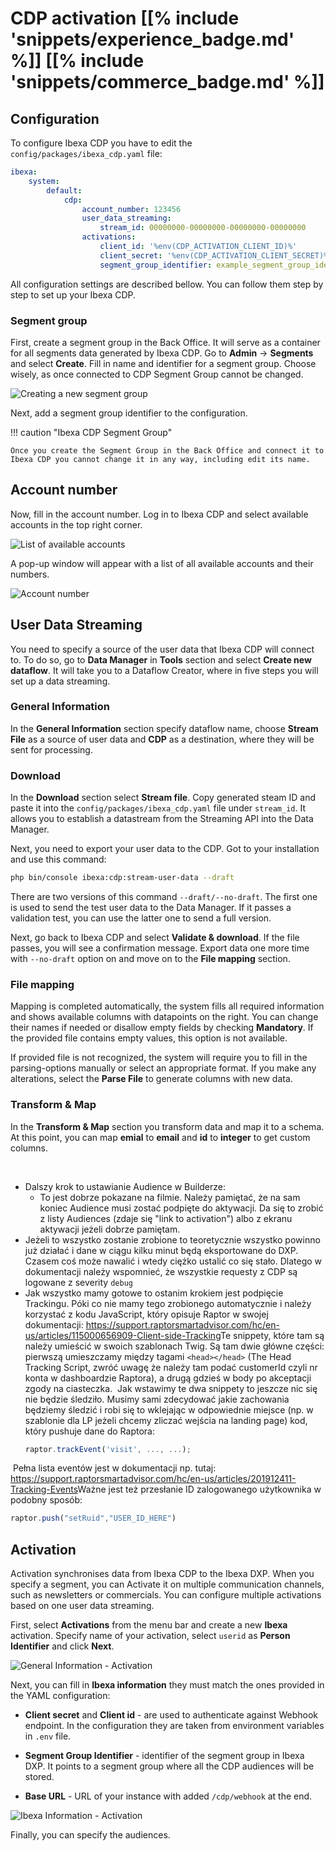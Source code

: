 # CDP activation  [[% include 'snippets/experience_badge.md' %]] [[% include 'snippets/commerce_badge.md' %]]

## Configuration

To configure Ibexa CDP you have to edit the `config/packages/ibexa_cdp.yaml` file:

```yaml
ibexa:
    system:
        default:
            cdp:
                account_number: 123456
                user_data_streaming:
                    stream_id: 00000000-00000000-00000000-00000000
                activations:
                    client_id: '%env(CDP_ACTIVATION_CLIENT_ID)%'
                    client_secret: '%env(CDP_ACTIVATION_CLIENT_SECRET)%'
                    segment_group_identifier: example_segment_group_identifier
```

All configuration settings are described bellow.
You can follow them step by step to set up your Ibexa CDP.

### Segment group

First, create a segment group in the Back Office.
It will serve as a container for all segments data generated by Ibexa CDP.
Go to **Admin** -> **Segments** and select **Create**.
Fill in name and identifier for a segment group.
Choose wisely, as once connected to CDP Segment Group cannot be changed.

![Creating a new segment group](img/cdp_create_segment_group.png)

Next, add a segment group identifier to the configuration.

!!! caution "Ibexa CDP Segment Group"

    Once you create the Segment Group in the Back Office and connect it to Ibexa CDP you cannot change it in any way, including edit its name.

## Account number

Now, fill in the account number.
Log in to Ibexa CDP and select available accounts in the top right corner.

![List of available accounts](img/cdp_accounts.png)

A pop-up window will appear with a list of all available accounts and their numbers.

![Account number](img/cdp_account_number.png)

## User Data Streaming

You need to specify a source of the user data that Ibexa CDP will connect to.
To do so, go to **Data Manager** in **Tools** section and select **Create new dataflow**.
It will take you to a Dataflow Creator, where in five steps you will set up a data streaming.

### General Information

In the **General Information** section specify dataflow name,
choose **Stream File** as a source of user data and **CDP** as a destination,
where they will be sent for processing.

### Download

In the **Download** section select **Stream file**. 
Copy generated steam ID and paste it into the `config/packages/ibexa_cdp.yaml` file under `stream_id`.
It allows you to establish a datastream from the Streaming API into the Data Manager.

Next, you need to export your user data to the CDP.
Got to your installation and use this command:

```bash
php bin/console ibexa:cdp:stream-user-data --draft
```

There are two versions of this command `--draft/--no-draft`.
The first one is used to send the test user data to the Data Manager.
If it passes a validation test, you can use the latter one to send a full version.

Next, go back to Ibexa CDP and select **Validate & download**.
If the file passes, you will see a confirmation message.
Export data one more time with `--no-draft` option on and move on to the **File mapping** section.

### File mapping

Mapping is completed automatically, the system fills all required information and shows available columns with datapoints on the right.
You can change their names if needed or disallow empty fields by checking **Mandatory**.
If the provided file contains empty values, this option is not available.

If provided file is not recognized, the system will require you to fill in the parsing-options manually or select an appropriate format.
If you make any alterations, select the **Parse File** to generate columns with new data.

### Transform & Map

In the **Transform & Map** section you transform data and map it to a schema.
At this point, you can map **emial** to **email** and **id** to **integer** to get custom columns.



​
* Dalszy krok to ustawianie Audience w Builderze:
  ​
    * To jest dobrze pokazane na filmie. Należy pamiętać, że na sam koniec Audience musi zostać podpięte do aktywacji. Da się to zrobić z listy Audiences (zdaje się "link to activation") albo z ekranu aktywacji jeżeli dobrze pamiętam.
      ​
* Jeżeli to wszystko zostanie zrobione to teoretycznie wszystko powinno już działać i dane w ciągu kilku minut będą eksportowane do DXP. Czasem coś może nawalić i wtedy ciężko ustalić co się stało. Dlatego w dokumentacji należy wspomnieć, że wszystkie requesty z CDP są logowane z severity `debug`
  ​
* Jak wszystko mamy gotowe to ostanim krokiem jest podpięcie Trackingu. Póki co nie mamy tego zrobionego automatycznie i należy korzystać z kodu JavaScript, który opisuje Raptor w swojej dokumentacji: https://support.raptorsmartadvisor.com/hc/en-us/articles/115000656909-Client-side-Tracking
  ​
  Te snippety, które tam są należy umieścić w swoich szablonach Twig. Są tam dwie główne części: pierwszą umieszczamy między tagami `<head></head>` (The Head Tracking Script, zwróć uwagę że należy tam podać customerId czyli nr konta w dashboardzie Raptora), a drugą gdzieś w body po akceptacji zgody na ciasteczka.
  ​
  Jak wstawimy te dwa snippety to jeszcze nic się nie będzie śledziło. Musimy sami zdecydować jakie zachowania będziemy śledzić i robi się to wklejając w odpowiednie miejsce (np. w szablonie dla LP jeżeli chcemy zliczać wejścia na landing page) kod, który pushuje dane do Raptora:
  ​
  ```js
  raptor.trackEvent('visit', ..., ...);
  ```
​
Pełna lista eventów jest w dokumentacji np. tutaj: https://support.raptorsmartadvisor.com/hc/en-us/articles/201912411-Tracking-Events
​
Ważne jest też przesłanie ID zalogowanego użytkownika w podobny sposób:
​
```js
raptor.push("setRuid","USER_ID_HERE")
```

## Activation

Activation synchronises data from Ibexa CDP to the Ibexa DXP.
When you specify a segment, you can Activate it on multiple communication channels, such as newsletters or commercials.
You can configure multiple activations based on one user data streaming.

First, select **Activations** from the menu bar and create a new **Ibexa** activation.
Specify name of your activation, select `userid` as **Person Identifier** and click **Next**.

![General Information - Activation](img/cdp_activation_general_info.png)

Next, you can fill in **Ibexa information** they must match the ones provided in the YAML configuration:

- **Client secret** and **Client id** - are used to authenticate against Webhook endpoint. In the configuration they are taken from environment variables in `.env` file.

- **Segment Group Identifier** - identifier of the segment group in Ibexa DXP. It points to a segment group where all the CDP audiences will be stored.
- **Base URL** - URL of your instance with added `/cdp/webhook` at the end.

![Ibexa Information - Activation](img/cdp_activation_ibexa_info.png)

Finally, you can specify the audiences.






